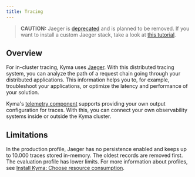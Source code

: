 ```yaml
---
title: Tracing
---
```


> **CAUTION:** Jaeger is [deprecated](https://kyma-project.io/blog/jaeger-deprecation) and is planned to be removed. If you want to install a custom Jaeger stack, take a look at [this tutorial](https://github.com/kyma-project/examples/tree/main/jaeger).

## Overview

For in-cluster tracing, Kyma uses [Jaeger](https://github.com/jaegertracing). With this distributed tracing system, you can analyze the path of a request chain going through your distributed applications. This information helps you to, for example, troubleshoot your applications, or optimize the latency and performance of your solution.

Kyma's [telemetry component](./../telemetry/README.md) supports providing your own output configuration for traces. With this, you can connect your own observability systems inside or outside the Kyma cluster.

## Limitations

In the production profile, Jaeger has no persistence enabled and keeps up to 10.000 traces stored in-memory. The oldest records are removed first. The evaluation profile has lower limits. For more information about profiles, see [Install Kyma: Choose resource consumption](../../../04-operation-guides/operations/02-install-kyma.md#choose-resource-consumption).
